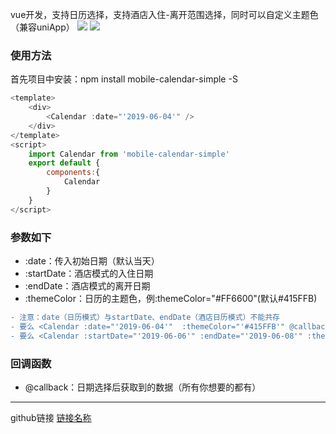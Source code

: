 vue开发，支持日历选择，支持酒店入住-离开范围选择，同时可以自定义主题色（兼容uniApp）
  ![](https://file.40017.cn/tcyp/tz/calendar1.png)
  ![](https://file.40017.cn/tcyp/tz/calendar2.png)

### 使用方法
首先项目中安装：npm install mobile-calendar-simple -S
```javascript
<template>
	<div>
		<Calendar :date="'2019-06-04'" />
	</div>
</template>
<script>
	import Calendar from 'mobile-calendar-simple'
	export default {
		components:{
			Calendar
		}
	}
</script>
```
### 参数如下
  *  :date：传入初始日期（默认当天）
  *  :startDate：酒店模式的入住日期
  *  :endDate：酒店模式的离开日期
  *  :themeColor：日历的主题色，例:themeColor="#FF6600"(默认#415FFB)  
  
```diff
- 注意：date（日历模式）与startDate、endDate（酒店日历模式）不能共存
- 要么 <Calendar :date="'2019-06-04'"  :themeColor="'#415FFB'" @callback="XXX" />
- 要么 <Calendar :startDate="'2019-06-06'" :endDate="'2019-06-08'" :themeColor="'#415FFB'"  @callback="XXX" />
```
### 回调函数
  *  @callback：日期选择后获取到的数据（所有你想要的都有）

***
github链接
[链接名称](https://github.com/tanagang/mobile-calendar-simple)
